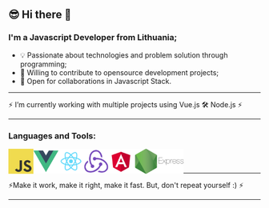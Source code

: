 ## 😎 Hi there 👋

### I'm a Javascript Developer from **Lithuania**;

* 💡 Passionate about technologies and problem solution through programming;
* 👋 Willing to contribute to opensource development projects;
* 📣 Open for collaborations in Javascript Stack.

***

⚡  I’m currently working with multiple projects using Vue.js 🛠 Node.js ⚡ 

***

### Languages and Tools:
<img align="left" alt="JavaScript" width="50px" src="https://raw.githubusercontent.com/github/explore/80688e429a7d4ef2fca1e82350fe8e3517d3494d/topics/javascript/javascript.png" />
<img align="left" alt="React" width="50px" src="https://raw.githubusercontent.com/github/explore/361e2821e2dea67711cde99c9c40ed357061cf27/topics/vue/vue.png" />
<img align="left" alt="React" width="50px" src="https://raw.githubusercontent.com/github/explore/80688e429a7d4ef2fca1e82350fe8e3517d3494d/topics/react/react.png" />
<img align="left" alt="React" width="50px" src="https://raw.githubusercontent.com/github/explore/361e2821e2dea67711cde99c9c40ed357061cf27/topics/redux/redux.png" />
<img align="left" alt="React" width="50px" src="https://raw.githubusercontent.com/github/explore/80688e429a7d4ef2fca1e82350fe8e3517d3494d/topics/angular/angular.png" />
<img align="left" alt="Node.js" width="50px" src="https://raw.githubusercontent.com/github/explore/80688e429a7d4ef2fca1e82350fe8e3517d3494d/topics/nodejs/nodejs.png" />
<img align="left" alt="Node.js" width="50px" src="https://raw.githubusercontent.com/github/explore/80688e429a7d4ef2fca1e82350fe8e3517d3494d/topics/express/express.png" />


</br>
</br>

***
⚡Make it work, make it right, make it fast. But, don't repeat yourself :) ⚡
***
